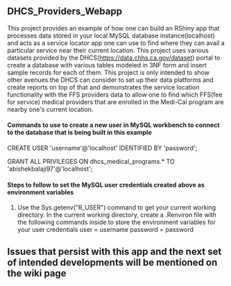 ## DHCS_Providers_Webapp
This project provides an example of how one can build an RShiny app that processes data stored in your local MySQL database instance(localhost) and acts as a service locator app one can use to find where they can avail a particular service near their current location. This project uses various datasets provided by the DHCS(https://data.chhs.ca.gov/dataset) portal to create a database with various tables modeled in 3NF form and insert sample records for each of them. This project is only intended to show other avenues the DHCS can consider to set up their data platforms and create reports on top of that and demonstrates the service location functionality with the FFS providers data to allow one to find which FFS(fee for service) medical providers that are enrolled in the Medi-Cal program are nearby one's current location.

#### Commands to use to create a new user in MySQL workbench to connect to the database that is being built in this example
CREATE USER 'username'@'localhost' IDENTIFIED BY 'password';

GRANT ALL PRIVILEGES ON dhcs_medical_programs.* TO 'abishekbalaji97'@'localhost';

#### Steps to follow to set the MySQL user credentials created above as environment variables

1) Use the Sys.getenv("R_USER") command to get your current working directory. In the current working directory, create a .Renviron file with the following commands inside to store the environment variables for your user credentials
user  = username
password = password

## Issues that persist with this app and the next set of intended developments will be mentioned on the wiki page
